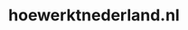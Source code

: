 ---
layout: post
title:  "hoewerktnederland.nl"
internal_url:  "/data/hoewerktnederland.nl.html"
categories: dutchgov
---